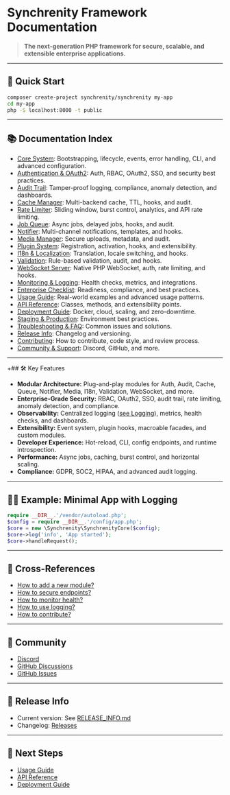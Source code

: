 # Synchrenity Framework Documentation

> **The next-generation PHP framework for secure, scalable, and extensible enterprise applications.**

---

## 🚀 Quick Start

```bash
composer create-project synchrenity/synchrenity my-app
cd my-app
php -S localhost:8000 -t public
```

---

## 📚 Documentation Index

- [Core System](CORE.md): Bootstrapping, lifecycle, events, error handling, CLI, and advanced configuration.
- [Authentication & OAuth2](AUTH.md): Auth, RBAC, OAuth2, SSO, and security best practices.
- [Audit Trail](AUDIT.md): Tamper-proof logging, compliance, anomaly detection, and dashboards.
- [Cache Manager](CACHE.md): Multi-backend cache, TTL, hooks, and audit.
- [Rate Limiter](RATELIMIT.md): Sliding window, burst control, analytics, and API rate limiting.
- [Job Queue](QUEUE.md): Async jobs, delayed jobs, hooks, and audit.
- [Notifier](NOTIFIER.md): Multi-channel notifications, templates, and hooks.
- [Media Manager](MEDIA.md): Secure uploads, metadata, and audit.
- [Plugin System](PLUGIN.md): Registration, activation, hooks, and extensibility.
- [I18n & Localization](I18N.md): Translation, locale switching, and hooks.
- [Validation](VALIDATION.md): Rule-based validation, audit, and hooks.
- [WebSocket Server](WEBSOCKET.md): Native PHP WebSocket, auth, rate limiting, and hooks.
- [Monitoring & Logging](MONITORING.md): Health checks, metrics, and integrations.
- [Enterprise Checklist](ENTERPRISE_CHECKLIST.md): Readiness, compliance, and best practices.
- [Usage Guide](USAGE_GUIDE.md): Real-world examples and advanced usage patterns.
- [API Reference](API.md): Classes, methods, and extensibility points.
- [Deployment Guide](DEPLOYMENT.md): Docker, cloud, scaling, and zero-downtime.
- [Staging & Production](STAGING_PRODUCTION.md): Environment best practices.
- [Troubleshooting & FAQ](TROUBLESHOOTING.md): Common issues and solutions.
- [Release Info](RELEASE_INFO.md): Changelog and versioning.
- [Contributing](CONTRIBUTING.md): How to contribute, code style, and review process.
- [Community & Support](COMMUNITY.md): Discord, GitHub, and more.

---

+## 🛠️ Key Features

- **Modular Architecture:** Plug-and-play modules for Auth, Audit, Cache, Queue, Notifier, Media, I18n, Validation, WebSocket, and more.
- **Enterprise-Grade Security:** RBAC, OAuth2, SSO, audit trail, rate limiting, anomaly detection, and compliance.
- **Observability:** Centralized logging ([see Logging](LOGGING.md)), metrics, health checks, and dashboards.
- **Extensibility:** Event system, plugin hooks, macroable facades, and custom modules.
- **Developer Experience:** Hot-reload, CLI, config endpoints, and runtime introspection.
- **Performance:** Async jobs, caching, burst control, and horizontal scaling.
- **Compliance:** GDPR, SOC2, HIPAA, and advanced audit logging.

---

## 🧑‍💻 Example: Minimal App with Logging

```php
require __DIR__.'/vendor/autoload.php';
$config = require __DIR__.'/config/app.php';
$core = new \Synchrenity\SynchrenityCore($config);
$core->log('info', 'App started');
$core->handleRequest();
```

---

## 🔗 Cross-References

- [How to add a new module?](USAGE_GUIDE.md#extending-the-framework)
- [How to secure endpoints?](AUTH.md#securing-endpoints)
- [How to monitor health?](MONITORING.md#health-checks)
- [How to use logging?](LOGGING.md)
- [How to contribute?](CONTRIBUTING.md)

---

## 🤝 Community

- [Discord](https://discord.gg/your-synchrenity)
- [GitHub Discussions](https://github.com/your-org/synchrenity/discussions)
- [GitHub Issues](https://github.com/your-org/synchrenity/issues)

---

## 📢 Release Info

- Current version: See [RELEASE_INFO.md](RELEASE_INFO.md)
- Changelog: [Releases](https://github.com/your-org/synchrenity/releases)

---

## 🏁 Next Steps

- [Usage Guide](USAGE_GUIDE.md)
- [API Reference](API.md)
- [Deployment Guide](DEPLOYMENT.md)
